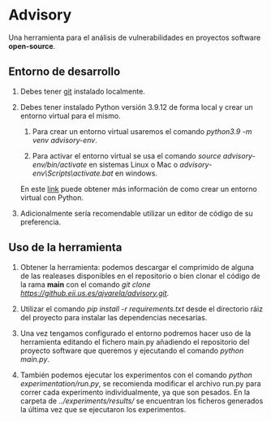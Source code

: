 # Advisory
Una herramienta para el análisis de vulnerabilidades en proyectos software **open-source**.

## Entorno de desarrollo
1. Debes tener [git](https://git-scm.com/) instalado localmente. 

2. Debes tener instalado Python versión 3.9.12 de forma local y crear un entorno virtual para el mismo.

    1. Para crear un entorno virtual usaremos el comando *python3.9 -m venv advisory-env*.

    2. Para activar el entorno virtual se usa el comando *source advisory-env/bin/activate* en sistemas Linux o Mac o *advisory-env\Scripts\activate.bat* en windows.

    En este [link](https://docs.python.org/3/library/venv.html) puede obtener más información de como crear un entorno virtual con Python.

4. Adicionalmente sería recomendable utilizar un editor de código de su preferencia.

## Uso de la herramienta
1. Obtener la herramienta: podemos descargar el comprimido de alguna de las realeases disponibles en el repositorio o bien clonar el código de la rama **main** con el comando *git clone https://github.eii.us.es/ajvarela/advisory.git*.

2. Utilizar el comando *pip install -r requirements.txt* desde el directorio ráiz del proyecto para instalar las dependencias necesarias.

3. Una vez tengamos configurado el entorno podremos hacer uso de la herramienta editando el fichero main.py añadiendo el repositorio del proyecto software que queremos y ejecutando el comando *python main.py*.

4. También podemos ejecutar los experimentos con el comando *python experimentation/run.py*, se recomienda modificar el archivo run.py para correr cada experimento individualmente, ya que son pesados. En la carpeta de *../experiments/results/* se encuentran los ficheros generados la última vez que se ejecutaron los experimentos.
